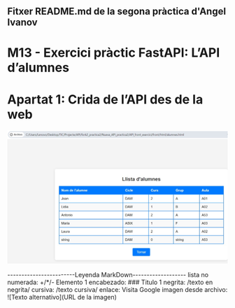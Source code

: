 ## Fitxer README.md de la segona pràctica d'Angel Ivanov

# M13 - Exercici pràctic FastAPI: L’API d’alumnes

# Apartat 1: Crida de l’API des de la web

![Imatge de la visualizatció de les dades al navegador](captura_practica2_apartat1.jpg)





------------------------Leyenda MarkDown------------------- lista no numerada: +/*/- Elemento 1 encabezado: ### Titulo 1 negrita: /texto en negrita/ cursiva: /texto cursiva/ enlace: Visita Google imagen desde archivo: ![Texto alternativo](URL de la imagen)